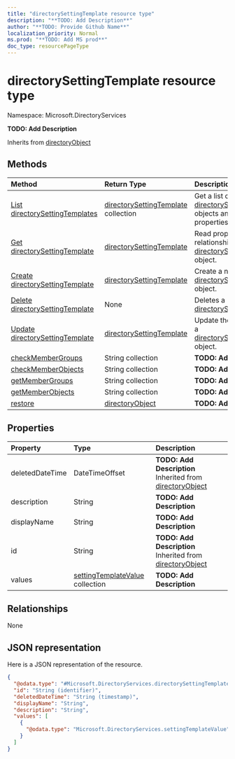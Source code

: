 ```yaml
---
title: "directorySettingTemplate resource type"
description: "**TODO: Add Description**"
author: "**TODO: Provide Github Name**"
localization_priority: Normal
ms.prod: "**TODO: Add MS prod**"
doc_type: resourcePageType
---
```


# directorySettingTemplate resource type


Namespace: Microsoft.DirectoryServices

**TODO: Add Description**


Inherits from [directoryObject](../resources/directoryobject.md)

## Methods
|Method|Return Type|Description|
|:---|:---|:---|
|[List directorySettingTemplates](../api/microsoft.directoryservices-directorysettingtemplate-list.md)|[directorySettingTemplate](../resources/microsoft.directoryservices-directorysettingtemplate.md) collection|Get a list of the [directorySettingTemplate](../resources/directorysettingtemplate.md) objects and their properties.|
|[Get directorySettingTemplate](../api/microsoft.directoryservices-directorysettingtemplate-get.md)|[directorySettingTemplate](../resources/microsoft.directoryservices-directorysettingtemplate.md)|Read properties and relationships of a [directorySettingTemplate](../resources/microsoft.directoryservices-directorysettingtemplate.md) object.|
|[Create directorySettingTemplate](../api/microsoft.directoryservices-directorysettingtemplate-post-directorysettingtemplates.md)|[directorySettingTemplate](../resources/microsoft.directoryservices-directorysettingtemplate.md)|Create a new [directorySettingTemplate](../resources/microsoft.directoryservices-directorysettingtemplate.md) object.|
|[Delete directorySettingTemplate](../api/microsoft.directoryservices-directorysettingtemplate-delete.md)|None|Deletes a [directorySettingTemplate](../resources/microsoft.directoryservices-directorysettingtemplate.md).|
|[Update directorySettingTemplate](../api/microsoft.directoryservices-directorysettingtemplate-update.md)|[directorySettingTemplate](../resources/microsoft.directoryservices-directorysettingtemplate.md)|Update the properties of a [directorySettingTemplate](../resources/microsoft.directoryservices-directorysettingtemplate.md) object.|
|[checkMemberGroups](../api/microsoft.directoryservices-directorysettingtemplate-checkmembergroups.md)|String collection|**TODO: Add Description**|
|[checkMemberObjects](../api/microsoft.directoryservices-directorysettingtemplate-checkmemberobjects.md)|String collection|**TODO: Add Description**|
|[getMemberGroups](../api/microsoft.directoryservices-directorysettingtemplate-getmembergroups.md)|String collection|**TODO: Add Description**|
|[getMemberObjects](../api/microsoft.directoryservices-directorysettingtemplate-getmemberobjects.md)|String collection|**TODO: Add Description**|
|[restore](../api/microsoft.directoryservices-directorysettingtemplate-restore.md)|[directoryObject](../resources/microsoft.directoryservices-directoryobject.md)|**TODO: Add Description**|

## Properties
|Property|Type|Description|
|:---|:---|:---|
|deletedDateTime|DateTimeOffset|**TODO: Add Description** Inherited from [directoryObject](../resources/microsoft.directoryservices-directoryobject.md)|
|description|String|**TODO: Add Description**|
|displayName|String|**TODO: Add Description**|
|id|String|**TODO: Add Description** Inherited from [directoryObject](../resources/microsoft.directoryservices-directoryobject.md)|
|values|[settingTemplateValue](../resources/microsoft.directoryservices-settingtemplatevalue.md) collection|**TODO: Add Description**|

## Relationships
None

## JSON representation
Here is a JSON representation of the resource.
<!-- {
  "blockType": "resource",
  "keyProperty": "id",
  "@odata.type": "Microsoft.DirectoryServices.directorySettingTemplate",
  "baseType": "Microsoft.DirectoryServices.directoryObject",
  "openType": true
}
-->
``` json
{
  "@odata.type": "#Microsoft.DirectoryServices.directorySettingTemplate",
  "id": "String (identifier)",
  "deletedDateTime": "String (timestamp)",
  "displayName": "String",
  "description": "String",
  "values": [
    {
      "@odata.type": "Microsoft.DirectoryServices.settingTemplateValue"
    }
  ]
}
```

